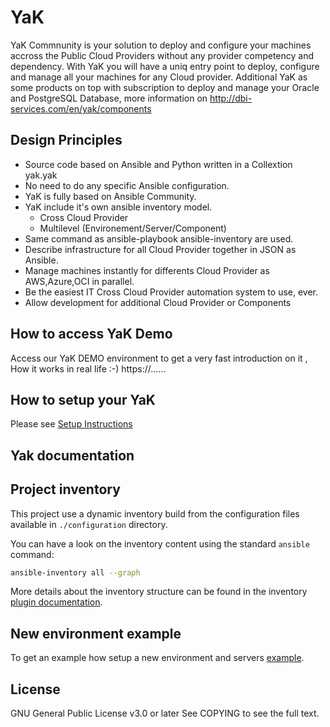 # YaK

YaK Commnunity is your solution to deploy and configure your machines accross the Public Cloud Providers without any provider competency and dependency. 
With YaK you will have a uniq entry point to deploy, configure and manage all your machines for any Cloud provider.
Additional YaK as some products on top with subscription to deploy and manage your Oracle and PostgreSQL Database, more information on http://dbi-services.com/en/yak/components

## Design Principles

  - Source code based on Ansible and Python written in a Collextion yak.yak
  - No need to do any specific Ansible configuration.
  - YaK is fully based on Ansible Community.
  - YaK include it's own ansible inventory model.
       - Cross Cloud Provider
       - Multilevel (Environement/Server/Component)
  - Same command as ansible-playbook ansible-inventory are used.
  - Describe infrastructure for all Cloud Provider together in JSON as Ansible.
  - Manage machines instantly for differents Cloud Provider as AWS,Azure,OCI in parallel.
  - Be the easiest IT Cross Cloud Provider automation system to use, ever.
  - Allow development for additional Cloud Provider or Components

## How to access YaK Demo

   Access our YaK DEMO environment to get a very fast introduction on it , How it works in real life :-) https://......

## How to setup your YaK

Please see [Setup Instructions](setup.md)

## Yak documentation




## Project inventory

This project use a dynamic inventory build from the configuration files available in
`./configuration` directory.

You can have a look on the inventory content using the standard `ansible` command:

```bash
ansible-inventory all --graph
```

More details about the inventory structure can be found in the inventory
[plugin documentation](https://gitlab.com/yak4all/yak/-/tree/main/collections/ansible_collections/yak/core).

## New environment example

To get an example how setup a new environment and servers
[example](https://gitlab.com/yak4all/yak/-/blob/main/configuration/README.md).

## License

GNU General Public License v3.0 or later
See COPYING to see the full text.

